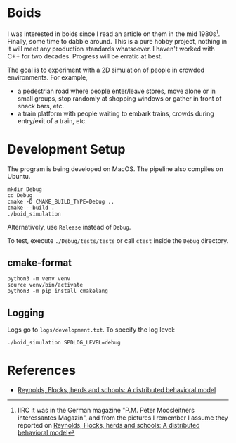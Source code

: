 # Boids

I was interested in boids since I read an article on them in the mid 1980s[^1]. Finally, some time to dabble around. This is a pure hobby project, nothing in it will meet any production standards whatsoever. I haven't worked with C++ for two decades. Progress will be erratic at best.

[^1]: IIRC it was in the German magazine "P.M. Peter Moosleitners interessantes
    Magazin", and from the pictures I remember I assume they reported on
[Reynolds, Flocks, herds and schools: A distributed behavioral
model](https://dl.acm.org/doi/10.1145/37402.37406)

The goal is to experiment with a 2D simulation of people in crowded
environments. For example,

* a pedestrian road where people enter/leave stores, move alone or in small groups, stop randomly at
  shopping windows or gather in front of snack bars, etc.
* a train platform with people waiting to embark trains, crowds during
  entry/exit of a train, etc.

# Development Setup

The program is being developed on MacOS. The pipeline also compiles on Ubuntu.

```
mkdir Debug
cd Debug
cmake -D CMAKE_BUILD_TYPE=Debug ..
cmake --build .
./boid_simulation
```

Alternatively, use `Release` instead of `Debug`.

To test, execute `./Debug/tests/tests` or call `ctest` inside the `Debug` directory.

## cmake-format

```
python3 -m venv venv
source venv/bin/activate
python3 -m pip install cmakelang
```

## Logging

Logs go to `logs/development.txt`. To specify the log level:

```
./boid_simulation SPDLOG_LEVEL=debug
```

# References

* [Reynolds, Flocks, herds and schools: A distributed behavioral model](https://dl.acm.org/doi/11.1145/37402.37406)
